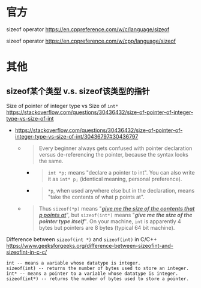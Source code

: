 
# 官方

sizeof operator https://en.cppreference.com/w/c/language/sizeof

sizeof operator https://en.cppreference.com/w/cpp/language/sizeof

# 其他

## sizeof某个类型 v.s. sizeof该类型的指针

Size of pointer of integer type vs Size of `int*` https://stackoverflow.com/questions/30436432/size-of-pointer-of-integer-type-vs-size-of-int
- https://stackoverflow.com/questions/30436432/size-of-pointer-of-integer-type-vs-size-of-int/30436797#30436797
  * > Every beginner always gets confused with pointer declaration versus de-referencing the pointer, because the syntax looks the same.
    + > `int *p;` means "declare a pointer to int". You can also write it as `int* p;` (identical meaning, personal preference).
    + > `*p`, when used anywhere else but in the declaration, means "take the contents of what p points at".
  * > Thus `sizeof(*p)` means "***<ins>give me the size of the contents that p points at</ins>***", but `sizeof(int*)` means "***give me the size of the pointer type itself***". On your machine, `int` is apparently 4 bytes but pointers are 8 bytes (typical 64 bit machine).

Difference between `sizeof(int *)` and `sizeof(int)` in C/C++ https://www.geeksforgeeks.org/difference-between-sizeofint-and-sizeofint-in-c-c/
```console
int -- means a variable whose datatype is integer.
sizeof(int) -- returns the number of bytes used to store an integer.
int* -- means a pointer to a variable whose datatype is integer.
sizeof(int*) -- returns the number of bytes used to store a pointer.
```
